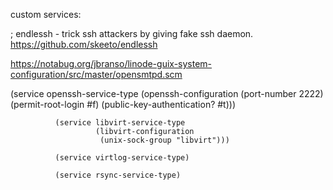 


custom services:

; endlessh - trick ssh attackers by giving fake ssh daemon.
https://github.com/skeeto/endlessh


https://notabug.org/jbranso/linode-guix-system-configuration/src/master/opensmtpd.scm

  (service openssh-service-type
                       (openssh-configuration
                        (port-number 2222)
                        (permit-root-login #f)
                        (public-key-authentication? #t)))
 
             
              (service libvirt-service-type
                       (libvirt-configuration
                        (unix-sock-group "libvirt")))

              (service virtlog-service-type)

              (service rsync-service-type)

             
